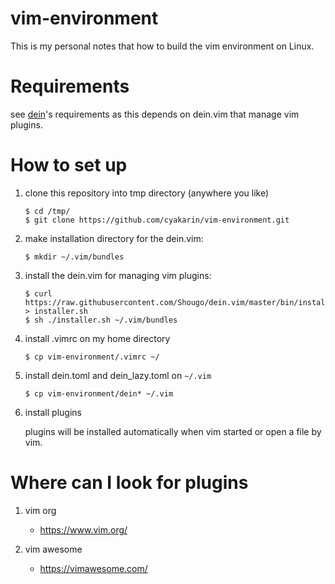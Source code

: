 # vim-environment
This is my personal notes that how to build the vim environment on Linux.

# Requirements
see [dein][1]'s requirements as this depends on dein.vim that manage vim plugins.

[1]:https://github.com/Shougo/dein.vim

# How to set up
1. clone this repository into tmp directory (anywhere you like)

     ```
     $ cd /tmp/
     $ git clone https://github.com/cyakarin/vim-environment.git
     ```

2. make installation directory for the dein.vim:

     ```
     $ mkdir ~/.vim/bundles
     ```

3. install the dein.vim for managing vim plugins:

     ```
     $ curl https://raw.githubusercontent.com/Shougo/dein.vim/master/bin/installer.sh > installer.sh
     $ sh ./installer.sh ~/.vim/bundles
     ```

4. install .vimrc on my home directory

     ```
     $ cp vim-environment/.vimrc ~/
     ```

5. install dein.toml and dein_lazy.toml on `~/.vim`

     ```
     $ cp vim-environment/dein* ~/.vim
     ```

6. install plugins

   plugins will be installed automatically when vim started or open a file by vim.

# Where can I look for plugins

1. vim org

   - https://www.vim.org/

2. vim awesome

   - https://vimawesome.com/
